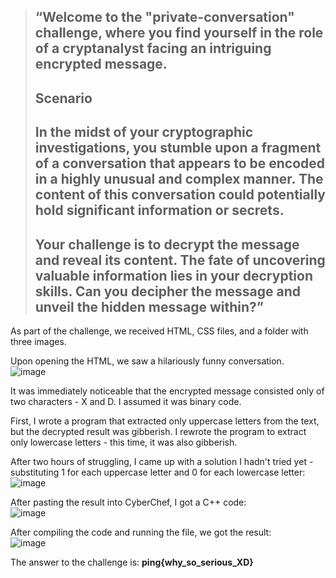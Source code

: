 > ## “Welcome to the "private-conversation" challenge, where you find yourself in the role of a cryptanalyst facing an intriguing encrypted message.
> ## Scenario
> ## In the midst of your cryptographic investigations, you stumble upon a fragment of a conversation that appears to be encoded in a highly unusual and complex manner. The content of this conversation could potentially hold significant information or secrets.
> ## Your challenge is to decrypt the message and reveal its content. The fate of uncovering valuable information lies in your decryption skills. Can you decipher the message and unveil the hidden message within?”

As part of the challenge, we received HTML, CSS files, and a folder with three images.

Upon opening the HTML, we saw a hilariously funny conversation.  
![image](https://github.com/s24306/CTF/assets/91730770/ec4987e7-102d-4685-8fd8-f0f27abd6129)  

It was immediately noticeable that the encrypted message consisted only of two characters - X and D. I assumed it was binary code.

First, I wrote a program that extracted only uppercase letters from the text, but the decrypted result was gibberish.
I rewrote the program to extract only lowercase letters - this time, it was also gibberish.

After two hours of struggling, I came up with a solution I hadn't tried yet - substituting 1 for each uppercase letter and 0 for each lowercase letter:  
![image](https://github.com/s24306/CTF/assets/91730770/5d1eab23-d285-4e1a-92a1-ca280abbf44c)  

After pasting the result into CyberChef, I got a C++ code:  
![image](https://github.com/s24306/CTF/assets/91730770/6e9459f6-c66e-4fbc-a743-85db559bb28a)  

After compiling the code and running the file, we got the result:  
![image](https://github.com/s24306/CTF/assets/91730770/9903ab2e-8111-4fb5-98e0-71f7e377c1e4)  

The answer to the challenge is: **ping{why_so_serious_XD}**
